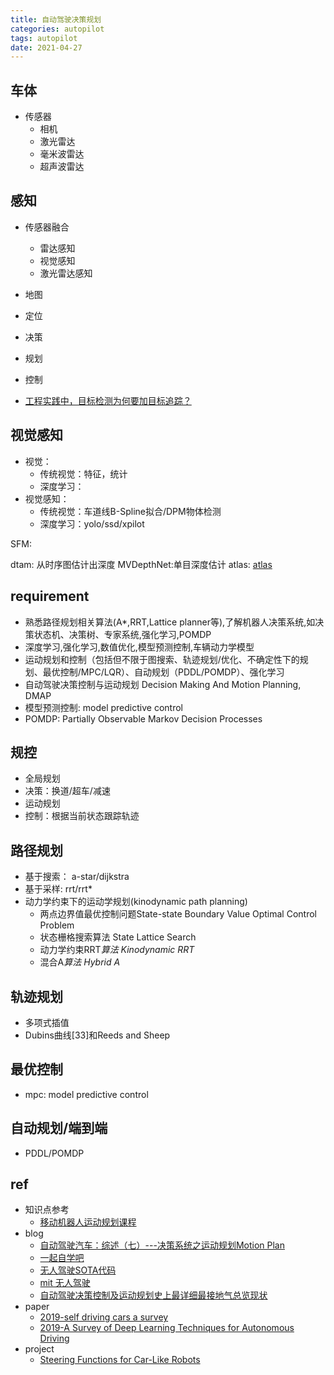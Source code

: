```yaml
---
title: 自动驾驶决策规划
categories: autopilot
tags: autopilot
date: 2021-04-27
---
```


## 车体

- 传感器
    - 相机
    - 激光雷达
    - 毫米波雷达
    - 超声波雷达

## 感知

- 传感器融合
    - 雷达感知
    - 视觉感知
    - 激光雷达感知

- 地图
- 定位

- 决策
- 规划
- 控制


- [工程实践中，目标检测为何要加目标追踪？](https://zhuanlan.zhihu.com/p/70268783)

## 视觉感知

- 视觉：
    - 传统视觉：特征，统计
    - 深度学习：
- 视觉感知：
    - 传统视觉：车道线B-Spline拟合/DPM物体检测
    - 深度学习：yolo/ssd/xpilot



SFM:

dtam: 从时序图估计出深度
MVDepthNet:单目深度估计
atlas: [atlas](https://github.com/magicleap/Atlas)



## requirement

- 熟悉路径规划相关算法(A*,RRT,Lattice planner等),了解机器人决策系统,如决策状态机、决策树、专家系统,强化学习,POMDP
- 深度学习,强化学习,数值优化,模型预测控制,车辆动力学模型
- 运动规划和控制（包括但不限于图搜索、轨迹规划/优化、不确定性下的规划、最优控制/MPC/LQR）、自动规划（PDDL/POMDP）、强化学习
- 自动驾驶决策控制与运动规划 Decision Making And Motion Planning, DMAP
- 模型预测控制: model predictive control
- POMDP: Partially Observable Markov Decision Processes

## 规控

- 全局规划
- 决策：换道/超车/减速
- 运动规划
- 控制：根据当前状态跟踪轨迹

## 路径规划

- 基于搜索： a-star/dijkstra
- 基于采样: rrt/rrt*
- 动力学约束下的运动学规划(kinodynamic path planning)
    - 两点边界值最优控制问题State-state Boundary Value Optimal Control Problem
    - 状态栅格搜索算法 State Lattice Search
    - 动力学约束RRT*算法 Kinodynamic RRT*
    - 混合A*算法 Hybrid A*


## 轨迹规划

- 多项式插值
- Dubins曲线[33]和Reeds and Sheep

## 最优控制

- mpc: model predictive control

## 自动规划/端到端

- PDDL/POMDP

## ref

- 知识点参考
    - [移动机器人运动规划课程](https://zhuanlan.zhihu.com/p/82784940)
- blog
    - [自动驾驶汽车：综述（七）---决策系统之运动规划Motion Plan](https://zhuanlan.zhihu.com/p/59794261)
    - [一起自学吧](https://www.17zixueba.com/thread-9088-1-1.html)
    - [无人驾驶SOTA代码](https://zhuanlan.zhihu.com/p/59769293)
    - [mit 无人驾驶](https://deeplearning.mit.edu/)
    - [自动驾驶决策控制及运动规划史上最详细最接地气总览现状](https://zhuanlan.zhihu.com/p/260707853)
- paper
    - [2019-self driving cars a survey](https://arxiv.org/abs/1901.04407)
    - [2019-A Survey of Deep Learning Techniques for Autonomous Driving](https://arxiv.org/abs/1910.07738)
- project
    - [Steering Functions for Car-Like Robots](https://github.com/hbanzhaf/steering_functions)